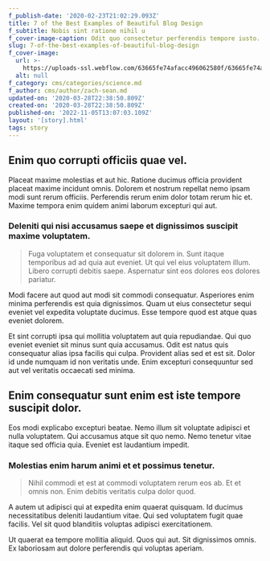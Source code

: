 ```yaml
---
f_publish-date: '2020-02-23T21:02:29.093Z'
title: 7 of the Best Examples of Beautiful Blog Design
f_subtitle: Nobis sint ratione nihil u
f_cover-image-caption: Odit quo consectetur perferendis tempore iusto. Unde voluptatem asperio
slug: 7-of-the-best-examples-of-beautiful-blog-design
f_cover-image:
  url: >-
    https://uploads-ssl.webflow.com/63665fe74afacc496062580f/63665fe74afacc7ede62581f_1585435130782-image5.jpg
  alt: null
f_category: cms/categories/science.md
f_author: cms/author/zach-sean.md
updated-on: '2020-03-28T22:38:50.809Z'
created-on: '2020-03-28T22:38:50.809Z'
published-on: '2022-11-05T13:07:03.109Z'
layout: '[story].html'
tags: story
---
```


Enim quo corrupti officiis quae vel.
------------------------------------

Placeat maxime molestias et aut hic. Ratione ducimus officia provident placeat maxime incidunt omnis. Dolorem et nostrum repellat nemo ipsam modi sunt rerum officiis. Perferendis rerum enim dolor totam rerum hic et. Maxime tempora enim quidem animi laborum excepturi qui aut.

### Deleniti qui nisi accusamus saepe et dignissimos suscipit maxime voluptatem.

> Fuga voluptatem et consequatur sit dolorem in. Sunt itaque temporibus ad ad quia aut eveniet. Ut qui vel eius voluptatem illum. Libero corrupti debitis saepe. Aspernatur sint eos dolores eos dolores pariatur.

Modi facere aut quod aut modi sit commodi consequatur. Asperiores enim minima perferendis est quia dignissimos. Quam ut eius consectetur sequi eveniet vel expedita voluptate ducimus. Esse tempore quod est atque quas eveniet dolorem.

Et sint corrupti ipsa qui mollitia voluptatem aut quia repudiandae. Qui quo eveniet eveniet sit minus sunt quia accusamus. Odit est natus quis consequatur alias ipsa facilis qui culpa. Provident alias sed et est sit. Dolor id unde numquam id non veritatis unde. Enim excepturi consequuntur sed aut vel veritatis occaecati sed minima.

Enim consequatur sunt enim est iste tempore suscipit dolor.
-----------------------------------------------------------

Eos modi explicabo excepturi beatae. Nemo illum sit voluptate adipisci et nulla voluptatem. Qui accusamus atque sit quo nemo. Nemo tenetur vitae itaque sed officia quia. Eveniet est laudantium impedit.

### Molestias enim harum animi et et possimus tenetur.

> Nihil commodi et est at commodi voluptatem rerum eos ab. Et et omnis non. Enim debitis veritatis culpa dolor quod.

A autem ut adipisci qui at expedita enim quaerat quisquam. Id ducimus necessitatibus deleniti laudantium vitae. Qui sed voluptatem fugit quae facilis. Vel sit quod blanditiis voluptas adipisci exercitationem.

Ut quaerat ea tempore mollitia aliquid. Quos qui aut. Sit dignissimos omnis. Ex laboriosam aut dolore perferendis qui voluptas aperiam.
